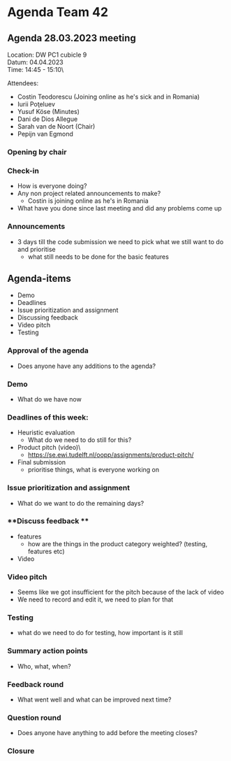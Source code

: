 # **Agenda Team 42**


## **Agenda 28.03.2023 meeting**


Location:       DW PC1 cubicle 9\
Datum:          04.04.2023\
Time:           14:45 - 15:10\

Attendees:
- Costin Teodorescu (Joining online as he's sick and in Romania)
- Iurii Poţeluev 
- Yusuf Köse (Minutes)
- Dani de Dios Allegue
- Sarah van de Noort (Chair)
- Pepijn van Egmond


### **Opening by chair**


### **Check-in**
- How is everyone doing?
- Any non project related announcements to make?
  - Costin is joining online as he's in Romania
- What have you done since last meeting and did any problems come up

### **Announcements**
- 3 days till the code submission we need to pick what we still want to do and prioritise
  - what still needs to be done for the basic features

## **Agenda-items**
- Demo
- Deadlines
- Issue prioritization and assignment
- Discussing feedback
- Video pitch
- Testing

### **Approval of the agenda**
- Does anyone have any additions to the agenda?

### **Demo**
- What do we have now

### **Deadlines of this week:**
- Heuristic evaluation
    - What do we need to do still for this?
- Product pitch (video)\
    - https://se.ewi.tudelft.nl/oopp/assignments/product-pitch/
- Final submission
  - prioritise things, what is everyone working on

### **Issue prioritization and assignment**
- What do we want to do the remaining days?

### **Discuss feedback **
- features
  - how are the things in the product category weighted? (testing, features etc)
- Video

### **Video pitch**
- Seems like we got insufficient for the pitch because of the lack of video
- We need to record and edit it, we need to plan for that

### **Testing**
- what do we need to do for testing, how important is it still
    
### **Summary action points**
- Who, what, when?

### **Feedback round**
- What went well and what can be improved next time?


### **Question round**
- Does anyone have anything to add before the meeting closes?


### **Closure**

